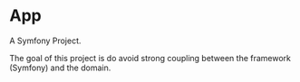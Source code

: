 # App

A Symfony Project.

The goal of this project is do avoid strong coupling between
the framework (Symfony) and the domain. 
